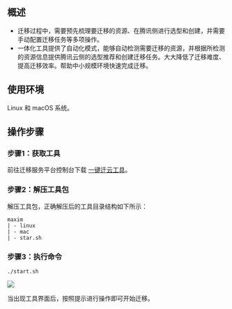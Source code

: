 ## 概述
- 迁移过程中，需要预先梳理要迁移的资源、在腾讯侧进行选型和创建，并需要手动配置迁移任务等多项操作。
- 一体化工具提供了自动化模式，能够自动检测需要迁移的资源，并根据所检测的资源信息提供腾讯云侧的选型推荐和创建迁移任务。大大降低了迁移难度、提高迁移效率。帮助中小规模环境快速完成迁移。

## 使用环境
Linux 和 macOS 系统。


## 操作步骤
### 步骤1：获取工具
前往迁移服务平台控制台下载 [一键迁云工具](https://console.cloud.tencent.com/msp)。

### 步骤2：解压工具包
解压工具包，正确解压后的工具目录结构如下所示：


```
maxim
| - linux
| - mac
| - star.sh
```


### 步骤3：执行命令
```
./start.sh
```

![](https://qcloudimg.tencent-cloud.cn/raw/6092aaf99439fb893b5fee7b661d5d5b.png)

当出现工具界面后，按照提示进行操作即可开始迁移。


